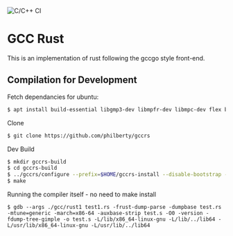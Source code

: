 ![C/C++ CI](https://github.com/philberty/gccrs/workflows/C/C++%20CI/badge.svg)
# GCC Rust

This is an implementation of rust following the gccgo style front-end.

## Compilation for Development

Fetch dependancies for ubuntu:

```bash
$ apt install build-essential libgmp3-dev libmpfr-dev libmpc-dev flex bison autogen gcc-multilib
```

Clone

```bash
$ git clone https://github.com/philberty/gccrs
```

Dev Build

```bash
$ mkdir gccrs-build
$ cd gccrs-build
$ ../gccrs/configure --prefix=$HOME/gccrs-install --disable-bootstrap --enable-multilib --enable-languages=c,c++,rust
$ make
```

Running the compiler itself - no need to make install

```
$ gdb --args ./gcc/rust1 test1.rs -frust-dump-parse -dumpbase test.rs -mtune=generic -march=x86-64 -auxbase-strip test.s -O0 -version -fdump-tree-gimple -o test.s -L/lib/x86_64-linux-gnu -L/lib/../lib64 -L/usr/lib/x86_64-linux-gnu -L/usr/lib/../lib64
```
